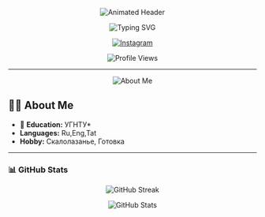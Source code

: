 <!-- Animated Header -->
<p align="center">
  <img src="https://capsule-render.vercel.app/api?text=Hey%20Everyone!🕹️&animation=fadeIn&type=waving&color=gradient&height=100" alt="Animated Header"/>
</p>

<!-- Typing SVG -->
<p align="center">
  <img src="https://readme-typing-svg.herokuapp.com?size=24&width=600&lines=Welcome+To+Sabina+Saigafarova's+Github+Profile.." alt="Typing SVG"/>
</p>

<!-- Social Media Badges -->
<p align="center">
  <a href="https://www.instagram.com/saigafarova__shssss026">
    <img src="https://img.shields.io/badge/Instagram-%23E4405F.svg?style=for-the-badge&logo=instagram&logoColor=white" alt="Instagram">
  </a>
</p>

<!-- Profile Views Counter -->
<p align="center">
  <img src="https://komarev.com/ghpvc/?username=saigsabina&style=flat-square" alt="Profile Views"/>
</p>

---

<!-- About Me Header -->
<p align="center">
  <img src="https://img.shields.io/badge/About%20Me-%23f97316?style=for-the-badge&logo=readme&logoColor=white" alt="About Me">
</p>

## 🙋‍♂️ About Me

- 🚀 **Education:** УГНТУ*
- **Languages:** Ru,Eng,Tat
- **Hobby:** Cкалолазанье, Готовка

---

### 📊 **GitHub Stats**
<p align="center">
  <img src="https://github-readme-streak-stats.herokuapp.com/?user=saigsabina&theme=tokyonight" alt="GitHub Streak"/>
</p>

<p align="center">
  <img src="https://github-readme-stats.vercel.app/api?username=saigsabina&show_icons=true&theme=tokyonight&hide_border=true" alt="GitHub Stats"/>
</p>
